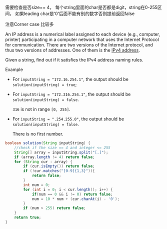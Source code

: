 需要检查是否size== 4， 每个string里面的char是否都是digit，string在0-255区间， 如果leading char是‘0’后面不能有别的数字否则提前返回false

注意Corner case 比较多

An IP address is a numerical label assigned to each device (e.g., computer, printer) participating in a computer network that uses the Internet Protocol for communication. There are two versions of the Internet protocol, and thus two versions of addresses. One of them is the [IPv4 address](keyword://ipv4-address).

Given a string, find out if it satisfies the IPv4 address naming rules.

Example

- For `inputString = "172.16.254.1"`, the output should be
  `solution(inputString) = true`;

- For `inputString = "172.316.254.1"`, the output should be
  `solution(inputString) = false`.

  `316` is not in range `[0, 255]`.

- For `inputString = ".254.255.0"`, the output should be
  `solution(inputString) = false`.

  There is no first number.

```java
boolean solution(String inputString) {
    //check if the size == 4 and integer <= 255
    String[] array = inputString.split("[.]");
    if (array.length != 4) return false;
    for (String cur : array) {
        if (cur.isEmpty()) return false;
        if (!cur.matches("[0-9]{1,3}")){
            return false;
        }
        int num = 0;
        for (int i = 0; i < cur.length(); i++) {
            if(num == 0 && i != 0) return false;
            num = 10 * num + (cur.charAt(i) - '0');
        }
        if (num > 255) return false;
    }
    return true;
}
```

